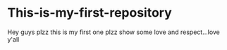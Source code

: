 # This-is-my-first-repository
Hey guys plzz this is my first one plzz show some love and respect...love y'all
